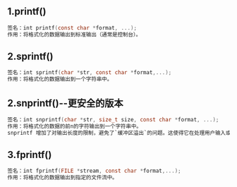 ## 1.printf()
```c
签名：int printf(const char *format, ...);
作用：将格式化的数据输出到标准输出（通常是控制台）。
```

## 2.sprintf()
```c
签名：int sprintf(char *str, const char *format,...);
作用：将格式化的数据输出到一个字符串中。
```


## 2.snprintf()--更安全的版本
```c
签名：int snprintf(char *str, size_t size, const char *format, ...);
作用：将格式化的数据的前n的字符输出到一个字符串中。
snprintf 增加了对输出长度的限制，避免了`缓冲区溢出`的问题。这使得它在处理用户输入或动态数据时更加安全。
```

## 3.fprintf()
```c
签名：int fprintf(FILE *stream, const char *format,...);
作用：将格式化的数据输出到指定的文件流中。
```
